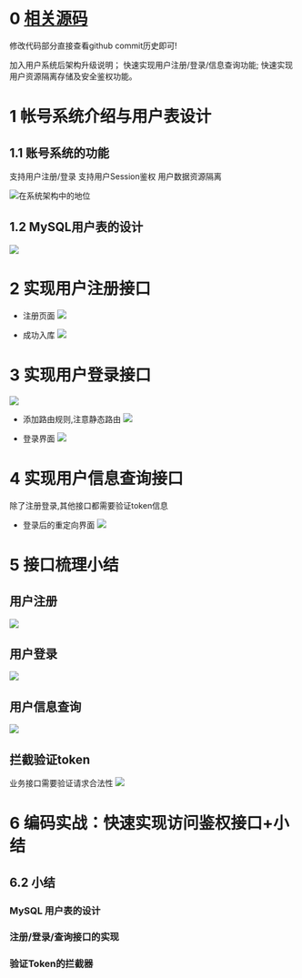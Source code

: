# 0 [相关源码](https://github.com/Wasabi1234/Go-Cloud-Store)
修改代码部分直接查看github commit历史即可!

加入用户系统后架构升级说明； 快速实现用户注册/登录/信息查询功能; 快速实现用户资源隔离存储及安全鉴权功能。

# 1 帐号系统介绍与用户表设计

## 1.1  账号系统的功能
支持用户注册/登录
支持用户Session鉴权
用户数据资源隔离

![在系统架构中的地位](https://upload-images.jianshu.io/upload_images/16782311-2392dcd62cfa1819.png?imageMogr2/auto-orient/strip%7CimageView2/2/w/1240)

## 1.2 MySQL用户表的设计
![](https://upload-images.jianshu.io/upload_images/16782311-228a0c7eca1e1093.png?imageMogr2/auto-orient/strip%7CimageView2/2/w/1240)



# 2  实现用户注册接口
- 注册页面
![](https://upload-images.jianshu.io/upload_images/16782311-cdd0eba9d8ff9d87.png?imageMogr2/auto-orient/strip%7CimageView2/2/w/1240)

- 成功入库
![](https://upload-images.jianshu.io/upload_images/16782311-4c0e6e59e6c0c98e.png?imageMogr2/auto-orient/strip%7CimageView2/2/w/1240)

# 3 实现用户登录接口
![](https://upload-images.jianshu.io/upload_images/16782311-bbe121950f743239.png?imageMogr2/auto-orient/strip%7CimageView2/2/w/1240)

- 添加路由规则,注意静态路由
![](https://upload-images.jianshu.io/upload_images/16782311-40dc32688dcdb765.png?imageMogr2/auto-orient/strip%7CimageView2/2/w/1240)

- 登录界面
![](https://upload-images.jianshu.io/upload_images/16782311-29e162e74da73cde.png?imageMogr2/auto-orient/strip%7CimageView2/2/w/1240)

# 4  实现用户信息查询接口
除了注册登录,其他接口都需要验证token信息

- 登录后的重定向界面
![](https://upload-images.jianshu.io/upload_images/16782311-838a12d892b7c542.png?imageMogr2/auto-orient/strip%7CimageView2/2/w/1240)

# 5 接口梳理小结
## 用户注册
![](https://upload-images.jianshu.io/upload_images/16782311-71e82a1ae3a10986.png?imageMogr2/auto-orient/strip%7CimageView2/2/w/1240)

## 用户登录
![](https://upload-images.jianshu.io/upload_images/16782311-c473e82fd21b0783.png?imageMogr2/auto-orient/strip%7CimageView2/2/w/1240)

## 用户信息查询
![](https://upload-images.jianshu.io/upload_images/16782311-53f80ac192de5dc7.png?imageMogr2/auto-orient/strip%7CimageView2/2/w/1240)

## 拦截验证token
业务接口需要验证请求合法性
![](https://upload-images.jianshu.io/upload_images/16782311-b2a446b19d8fae0c.png?imageMogr2/auto-orient/strip%7CimageView2/2/w/1240)


# 6 编码实战：快速实现访问鉴权接口+小结

## 6.2 小结
###  MySQL 用户表的设计
###  注册/登录/查询接口的实现
###  验证Token的拦截器

